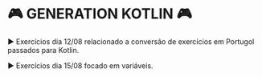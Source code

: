 # 🎮 GENERATION KOTLIN 🎮

▶ Exercícios dia 12/08 relacionado a conversão de exercícios em Portugol passados para Kotlin. 

▶ Exercícios dia 15/08 focado em variáveis. 